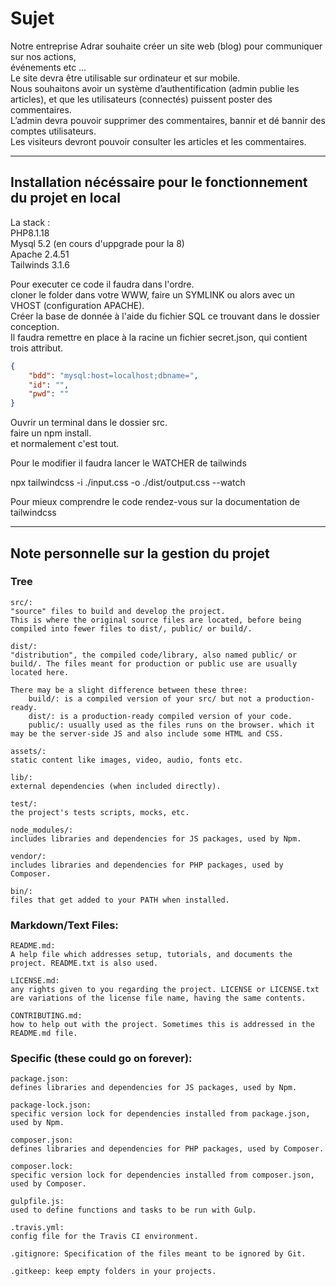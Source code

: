 # Sujet

Notre entreprise Adrar souhaite créer un site web (blog) pour communiquer sur nos actions,  
événements etc …  
Le site devra être utilisable sur ordinateur et sur mobile.  
Nous souhaitons avoir un système d’authentification (admin publie les articles), et que les utilisateurs (connectés) puissent poster des commentaires.  
L’admin devra pouvoir supprimer des commentaires, bannir et dé bannir des comptes utilisateurs.  
Les visiteurs devront pouvoir consulter les articles et les commentaires.  

----

 ## Installation nécéssaire pour le fonctionnement du projet en local

La stack :  
PHP8.1.18  
Mysql 5.2 (en cours d'uppgrade pour la 8)  
Apache 2.4.51   
Tailwinds 3.1.6

Pour executer ce code il faudra dans l'ordre.  
cloner le folder dans votre WWW, faire un SYMLINK ou alors avec un VHOST (configuration APACHE).      
Créer la base de donnée à l'aide du fichier SQL ce trouvant dans le dossier conception.  
Il faudra remettre en place à la racine un fichier secret.json, qui contient trois attribut.  

```json
{
    "bdd": "mysql:host=localhost;dbname=",
    "id": "",
    "pwd": ""
}
```

Ouvrir un terminal dans le dossier src.  
faire un npm install.    
et normalement c'est tout. 

Pour le modifier il faudra lancer le WATCHER de tailwinds

npx tailwindcss -i ./input.css -o ./dist/output.css --watch

Pour mieux comprendre le code rendez-vous sur la documentation de tailwindcss

---

## Note personnelle sur la gestion du projet

### Tree
    src/: 
    "source" files to build and develop the project.
    This is where the original source files are located, before being compiled into fewer files to dist/, public/ or build/.

    dist/: 
    "distribution", the compiled code/library, also named public/ or build/. The files meant for production or public use are usually located here.

    There may be a slight difference between these three:
        build/: is a compiled version of your src/ but not a production-ready.
        dist/: is a production-ready compiled version of your code.
        public/: usually used as the files runs on the browser. which it may be the server-side JS and also include some HTML and CSS.

    assets/:
    static content like images, video, audio, fonts etc.

    lib/: 
    external dependencies (when included directly).

    test/: 
    the project's tests scripts, mocks, etc.

    node_modules/: 
    includes libraries and dependencies for JS packages, used by Npm.

    vendor/: 
    includes libraries and dependencies for PHP packages, used by Composer.

    bin/: 
    files that get added to your PATH when installed.

### Markdown/Text Files:

    README.md: 
    A help file which addresses setup, tutorials, and documents the project. README.txt is also used.

    LICENSE.md: 
    any rights given to you regarding the project. LICENSE or LICENSE.txt are variations of the license file name, having the same contents.

    CONTRIBUTING.md: 
    how to help out with the project. Sometimes this is addressed in the README.md file.

### Specific (these could go on forever):

    package.json: 
    defines libraries and dependencies for JS packages, used by Npm.

    package-lock.json: 
    specific version lock for dependencies installed from package.json, used by Npm.

    composer.json: 
    defines libraries and dependencies for PHP packages, used by Composer.

    composer.lock: 
    specific version lock for dependencies installed from composer.json, used by Composer.

    gulpfile.js: 
    used to define functions and tasks to be run with Gulp.

    .travis.yml: 
    config file for the Travis CI environment.

    .gitignore: Specification of the files meant to be ignored by Git.

    .gitkeep: keep empty folders in your projects.
